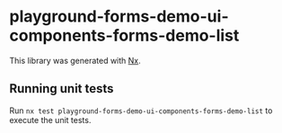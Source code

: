 # playground-forms-demo-ui-components-forms-demo-list

This library was generated with [Nx](https://nx.dev).

## Running unit tests

Run `nx test playground-forms-demo-ui-components-forms-demo-list` to execute the unit tests.
